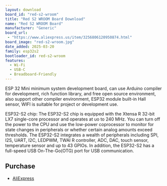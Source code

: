 ```yaml
---
layout: download
board_id: "red-s2-wroom"
title: "Red S2 WROOM Board Download"
name: "Red S2 WROOM Board"
manufacturer: "Generic"
board_url:
 - "https://www.aliexpress.us/item/3256806120950874.html"
board_image: "red-s2-wroom.jpg"
date_added: 2025-03-20
family: esp32s2
bootloader_id: red-s2-wroom
features:
  - Wi-Fi
  - USB-C
  - Breadboard-Friendly
---
```


ESP 32 Mini minimum system development board, can use Arduino compiler for development, rich function library, and free open source environment, also support other compiler environment, ESP32 module built-in Hall sensor, WIFI is suitable for project or development use.

ESP32-S2 chip: The ESP32-S2 chip is equipped with the Xtensa R 32-bit LX7 single-core processor and operates at uo to 240 MHz. You can turn off the power to the CPU and use the low-power coprocessor to monitor for state changes in peripherals or whether certain analog amounts exceed thresholds. The ESP32-S2 integrates a wealth of peripherals including SPI, I2S, UART, I2C, LEDPWM, TWAI R controller, ADC, DAC, touch sensor, temperature sensor and up to 43 GPIOs. In addition, the ESP32-S2 has a full-speed USB On-The-Go(OTG) port for USB communication.

## Purchase

* [AliExpress](https://www.aliexpress.us/item/3256806120950874.html)
